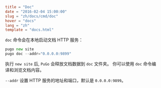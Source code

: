 ```toml
title = "Doc"
date = "2016-02-04 15:00:00"
slug = "zh/docs/cmd/doc"
hover = "docs"
lang = "zh"
template = "docs.html"
```

`doc` 命令会在本地启动文档 HTTP 服务：

```go
pugo new site
pugo doc --addr="0.0.0.0:9899"
```

执行 `new site` 后, `PuGo` 会释放文档数据到 `doc` 文件夹。 你可以使用 `doc` 命令编译和浏览文档内容。

`--addr` 设置 HTTP 服务的地址和端口，默认是 `0.0.0.0:9899`。
